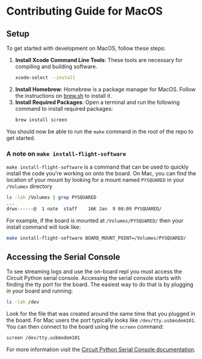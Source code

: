 # Contributing Guide for MacOS

## Setup

To get started with development on MacOS, follow these steps:

1. **Install Xcode Command Line Tools**: These tools are necessary for compiling and building software.
    ```sh
    xcode-select --install
    ```
1. **Install Homebrew**: Homebrew is a package manager for MacOS. Follow the instructions on [brew.sh](https://brew.sh/) to install it.
1. **Install Required Packages**: Open a terminal and run the following command to install required packages:
    ```sh
    brew install screen
    ```

You should now be able to run the `make` command in the root of the repo to get started.

### A note on `make install-flight-software`
`make install-flight-software` is a command that can be used to quickly install the code you're working on onto the board. On Mac, you can find the location of your mount by looking for a mount named `PYSQUARED` in your `/Volumes` directory
```sh
ls -lah /Volumes | grep PYSQUARED
...
drwx------@  1 nate  staff    16K Jan  9 08:09 PYSQUARED/
```

For example, if the board is mounted at `/Volumes/PYSQUARED/` then your install command will look like:
```sh
make install-flight-software BOARD_MOUNT_POINT=/Volumes/PYSQUARED/
```

## Accessing the Serial Console
To see streaming logs and use the on-board repl you must access the Circuit Python serial console. Accessing the serial console starts with finding the tty port for the board. The easiest way to do that is by plugging in your board and running:
```sh
ls -lah /dev
```
Look for the file that was created around the same time that you plugged in the board. For Mac users the port typically looks like `/dev/tty.usbmodem101`. You can then connect to the board using the `screen` command:
```sh
screen /dev/tty.usbmodem101
```

For more information visit the [Circuit Python Serial Console documentation](https://learn.adafruit.com/welcome-to-circuitpython/advanced-serial-console-on-mac-and-linux).
